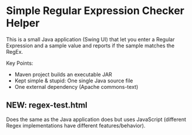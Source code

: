 # Simple Regular Expression Checker Helper
This is a small Java application (Swing UI) that let
you enter a Regular Expression and a sample value and
reports if the sample matches the RegEx.

Key Points:
* Maven project builds an executable JAR
* Kept simple & stupid: One single Java source file
* One external dependency (Apache commons-text)

## NEW: regex-test.html
Does the same as the Java application does but uses JavaScript (different Regex implementations have different features/behavior).